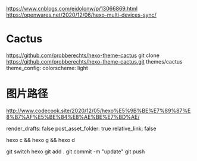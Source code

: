 https://www.cnblogs.com/eidolonw/p/13066869.html
https://openwares.net/2020/12/06/hexo-multi-devices-sync/

# Cactus
https://github.com/probberechts/hexo-theme-cactus
git clone https://github.com/probberechts/hexo-theme-cactus.git themes/cactus
theme_config:
  colorscheme: light

# 图片路径
http://www.codecook.site/2020/12/05/hexo%E5%9B%BE%E7%89%87%E8%B7%AF%E5%BE%84%E8%AE%BE%E7%BD%AE/

render_drafts: false
post_asset_folder: true
relative_link: false


hexo c && hexo g && hexo d

git switch hexo
git add .
git commit -m "update"
git push